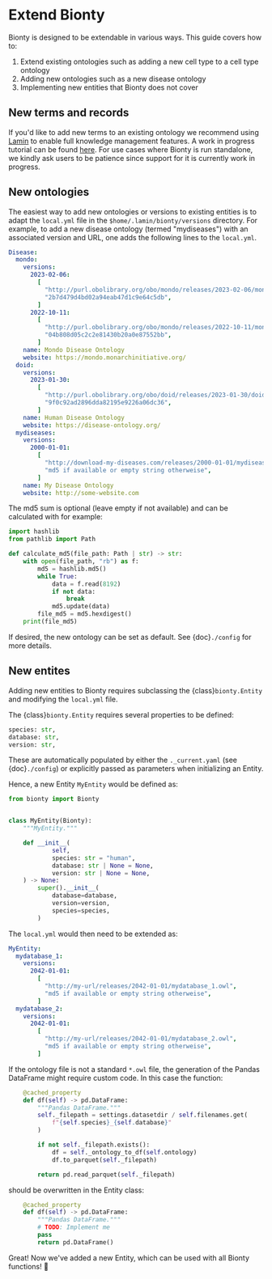 # Extend Bionty

Bionty is designed to be extendable in various ways. This guide covers how to:

1. Extend existing ontologies such as adding a new cell type to a cell type ontology
2. Adding new ontologies such as a new disease ontology
3. Implementing new entities that Bionty does not cover

## New terms and records

If you'd like to add new terms to an existing ontology we recommend using [Lamin](https://lamin.ai/docs) to enable full knowledge management features.
A work in progress tutorial can be found [here](https://lamin.ai/docs/lnschema-bionty/guide/tables).
For use cases where Bionty is run standalone, we kindly ask users to be patience since support for it is currently work in progress.

## New ontologies

The easiest way to add new ontologies or versions to existing entities is to adapt the `local.yml` file in the `$home/.lamin/bionty/versions` directory.
For example, to add a new disease ontology (termed "mydiseases") with an associated version and URL, one adds the following lines to the `local.yml`.

```yaml
Disease:
  mondo:
    versions:
      2023-02-06:
        [
          "http://purl.obolibrary.org/obo/mondo/releases/2023-02-06/mondo.owl",
          "2b7d479d4bd02a94eab47d1c9e64c5db",
        ]
      2022-10-11:
        [
          "http://purl.obolibrary.org/obo/mondo/releases/2022-10-11/mondo.owl",
          "04b808d05c2c2e81430b20a0e87552bb",
        ]
    name: Mondo Disease Ontology
    website: https://mondo.monarchinitiative.org/
  doid:
    versions:
      2023-01-30:
        [
          "http://purl.obolibrary.org/obo/doid/releases/2023-01-30/doid.obo",
          "9f0c92ad2896dda82195e9226a06dc36",
        ]
    name: Human Disease Ontology
    website: https://disease-ontology.org/
  mydiseases:
    versions:
      2000-01-01:
        [
          "http://download-my-diseases.com/releases/2000-01-01/mydiseases.owl",
          "md5 if available or empty string otherweise",
        ]
    name: My Disease Ontology
    website: http://some-website.com
```

The md5 sum is optional (leave empty if not available) and can be calculated with for example:

```python
import hashlib
from pathlib import Path

def calculate_md5(file_path: Path | str) -> str:
    with open(file_path, "rb") as f:
        md5 = hashlib.md5()
        while True:
            data = f.read(8192)
            if not data:
                break
            md5.update(data)
        file_md5 = md5.hexdigest()
    print(file_md5)
```

If desired, the new ontology can be set as default. See {doc}`./config` for more details.

## New entites

Adding new entities to Bionty requires subclassing the {class}`bionty.Entity` and modifying the `local.yml` file.

The {class}`bionty.Entity` requires several properties to be defined:

```python
species: str,
database: str,
version: str,
```

These are automatically populated by either the `._current.yaml` (see {doc}`./config`) or explicitly passed as parameters when initializing an Entity.

Hence, a new Entity `MyEntity` would be defined as:

```python
from bionty import Bionty


class MyEntity(Bionty):
    """MyEntity."""

    def __init__(
            self,
            species: str = "human",
            database: str | None = None,
            version: str | None = None,
    ) -> None:
        super().__init__(
            database=database,
            version=version,
            species=species,
        )
```

The `local.yml` would then need to be extended as:

```yaml
MyEntity:
  mydatabase_1:
    versions:
      2042-01-01:
        [
          "http://my-url/releases/2042-01-01/mydatabase_1.owl",
          "md5 if available or empty string otherweise",
        ]
  mydatabase_2:
    versions:
      2042-01-01:
        [
          "http://my-url/releases/2042-01-01/mydatabase_2.owl",
          "md5 if available or empty string otherweise",
        ]
```

If the ontology file is not a standard `*.owl` file, the generation of the Pandas DataFrame might require custom code. In this case the function:

```python
    @cached_property
    def df(self) -> pd.DataFrame:
        """Pandas DataFrame."""
        self._filepath = settings.datasetdir / self.filenames.get(
            f"{self.species}_{self.database}"
        )

        if not self._filepath.exists():
            df = self._ontology_to_df(self.ontology)
            df.to_parquet(self._filepath)

        return pd.read_parquet(self._filepath)
```

should be overwritten in the Entity class:

```python
    @cached_property
    def df(self) -> pd.DataFrame:
        """Pandas DataFrame."""
        # TODO: Implement me
        pass
        return pd.DataFrame()
```

Great! Now we've added a new Entity, which can be used with all Bionty functions! 🎉
